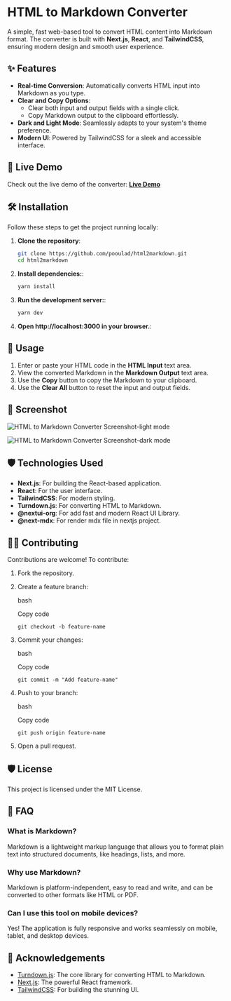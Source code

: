 # HTML to Markdown Converter

A simple, fast web-based tool to convert HTML content into Markdown format. The converter is built with **Next.js**, **React**, and **TailwindCSS**, ensuring modern design and smooth user experience.

## ✨ Features

- **Real-time Conversion**: Automatically converts HTML input into Markdown as you type.
- **Clear and Copy Options**: 
  - Clear both input and output fields with a single click.
  - Copy Markdown output to the clipboard effortlessly.
- **Dark and Light Mode**: Seamlessly adapts to your system's theme preference.
- **Modern UI**: Powered by TailwindCSS for a sleek and accessible interface.

## 🚀 Live Demo

Check out the live demo of the converter: **[Live Demo](#)**

## 🛠 Installation

Follow these steps to get the project running locally:

1. **Clone the repository**:
   ```bash
   git clone https://github.com/pooulad/html2markdown.git
   cd html2markdown
   ```

2. **Install dependencies:**:
   ```bash
   yarn install
   ```

3. **Run the development server:**:
   ```bash
   yarn dev
   ```

4. **Open http://localhost:3000 in your browser.**:

## 📄 Usage

1.  Enter or paste your HTML code in the **HTML Input** text area.
2.  View the converted Markdown in the **Markdown Output** text area.
3.  Use the **Copy** button to copy the Markdown to your clipboard.
4.  Use the **Clear All** button to reset the input and output fields.

## 🌄 Screenshot

![HTML to Markdown Converter Screenshot-light mode](https://github.com/pooulad/html2markdown/blob/assets/imags/screenshot_light.png)

![HTML to Markdown Converter Screenshot-dark mode](https://github.com/pooulad/html2markdown/blob/assets/imags/screenshot_dark.png)

## 🛡️ Technologies Used

-   **Next.js**: For building the React-based application.
-   **React**: For the user interface.
-   **TailwindCSS**: For modern styling.
-   **Turndown.js**: For converting HTML to Markdown.
-   **@nextui-org**: For add fast and modern React UI Library.
-   **@next-mdx**: For render mdx file in nextjs project.

## 👨‍💻 Contributing

Contributions are welcome! To contribute:

1.  Fork the repository.
2.  Create a feature branch:

    bash

    Copy code

    `git checkout -b feature-name`

3.  Commit your changes:

    bash

    Copy code

    `git commit -m "Add feature-name"`

4.  Push to your branch:

    bash

    Copy code

    `git push origin feature-name`

5.  Open a pull request.

## 🛡️ License

This project is licensed under the MIT License.

## 💬 FAQ

### What is Markdown?

Markdown is a lightweight markup language that allows you to format plain text into structured documents, like headings, lists, and more.

### Why use Markdown?

Markdown is platform-independent, easy to read and write, and can be converted to other formats like HTML or PDF.

### Can I use this tool on mobile devices?

Yes! The application is fully responsive and works seamlessly on mobile, tablet, and desktop devices.

## 🌟 Acknowledgements

-   [Turndown.js](https://github.com/domchristie/turndown): The core library for converting HTML to Markdown.
-   [Next.js](https://nextjs.org/): The powerful React framework.
-   [TailwindCSS](https://tailwindcss.com/): For building the stunning UI.